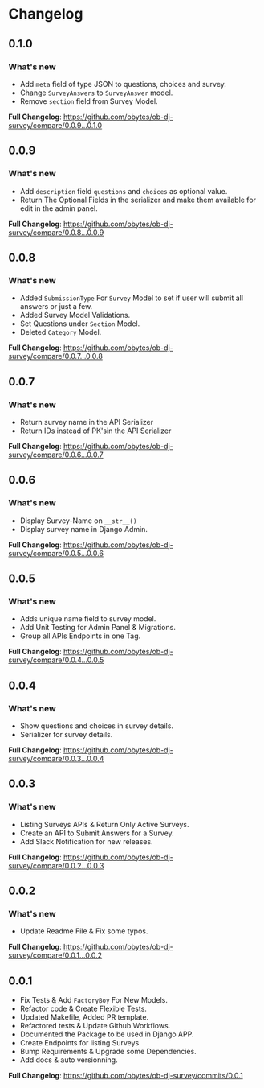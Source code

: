 # Changelog

## 0.1.0

### What's new

- Add `meta` field of type JSON to questions, choices and survey.
- Change `SurveyAnswers` to `SurveyAnswer` model.
- Remove `section` field from Survey Model.

**Full Changelog**: <https://github.com/obytes/ob-dj-survey/compare/0.0.9...0.1.0>

## 0.0.9

### What's new

- Add `description` field `questions` and `choices` as optional value.
- Return The Optional Fields in the serializer and make them available for edit in the admin panel.

**Full Changelog**: <https://github.com/obytes/ob-dj-survey/compare/0.0.8...0.0.9>

## 0.0.8

### What's new

- Added `SubmissionType` For `Survey` Model to set if user will submit all answers or just a few.
- Added Survey Model Validations.
- Set Questions under `Section` Model.
- Deleted `Category` Model.

**Full Changelog**: <https://github.com/obytes/ob-dj-survey/compare/0.0.7...0.0.8>

## 0.0.7

### What's new

- Return survey name in the API Serializer
- Return IDs instead of PK'sin the API Serializer

**Full Changelog**: <https://github.com/obytes/ob-dj-survey/compare/0.0.6...0.0.7>

## 0.0.6

### What's new

- Display Survey-Name on `__str__()`
- Display survey name in Django Admin.

**Full Changelog**: <https://github.com/obytes/ob-dj-survey/compare/0.0.5...0.0.6>

## 0.0.5

### What's new

- Adds unique name field to survey model.
- Add Unit Testing for Admin Panel & Migrations.
- Group all APIs Endpoints in one Tag.

**Full Changelog**: <https://github.com/obytes/ob-dj-survey/compare/0.0.4...0.0.5>

## 0.0.4

### What's new

- Show questions and choices in survey details.
- Serializer for survey details.

**Full Changelog**: <https://github.com/obytes/ob-dj-survey/compare/0.0.3...0.0.4>

## 0.0.3

### What's new

- Listing Surveys APIs & Return Only Active Surveys.
- Create an API to Submit Answers for a Survey.
- Add Slack Notification for new releases.

**Full Changelog**: <https://github.com/obytes/ob-dj-survey/compare/0.0.2...0.0.3>

## 0.0.2

### What's new

- Update Readme File & Fix some typos.

**Full Changelog**: <https://github.com/obytes/ob-dj-survey/compare/0.0.1...0.0.2>

## 0.0.1

- Fix Tests & Add `FactoryBoy` For New Models.
- Refactor code & Create Flexible Tests.
- Updated Makefile, Added PR template.
- Refactored tests & Update Github Workflows.
- Documented the Package to be used in Django APP.
- Create Endpoints for listing Surveys
- Bump Requirements & Upgrade some Dependencies.
- Add docs & auto versionning.

**Full Changelog**: <https://github.com/obytes/ob-dj-survey/commits/0.0.1>
